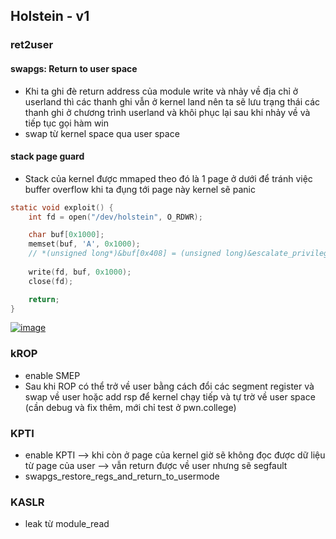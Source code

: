## Holstein - v1
### ret2user
#### swapgs: Return to user space
- Khi ta ghi đè return address của module write và nhảy về địa chỉ ở userland thì các thanh ghi vẫn ở kernel land nên ta sẽ lưu trạng thái các thanh ghi ở chương trình userland và khôi phục lại sau khi nhảy về và tiếp tục gọi hàm win
- swap từ kernel space qua user space
#### stack page guard 
- Stack của kernel được mmaped theo đó là 1 page ở dưới để tránh việc buffer overflow khi ta đụng tới page này kernel sẽ panic
```c
static void exploit() {
    int fd = open("/dev/holstein", O_RDWR);

    char buf[0x1000];
    memset(buf, 'A', 0x1000);
    // *(unsigned long*)&buf[0x408] = (unsigned long)&escalate_privilege;
    
    write(fd, buf, 0x1000);
    close(fd);

    return;
}
```
[![image](https://hackmd.io/_uploads/rkrU7HOHyx.png)](https://github.com/hxzinh/pawnyable/blob/main.cpp/LK01/LK01-1/image/Screenshot%202024-12-24%20212200.png)


### kROP
- enable SMEP 
- Sau khi ROP có thể trở về user bằng cách đổi các segment register và swap về user hoặc add rsp để kernel chạy tiếp và tự trờ về user space (cần debug và fix thêm, mới chỉ test ở pwn.college)

### KPTI
- enable KPTI --> khi còn ở page của kernel giờ sẽ không đọc được dữ liệu từ page của user --> vẫn return được về user nhưng sẽ segfault
- swapgs_restore_regs_and_return_to_usermode

### KASLR
- leak từ module_read
